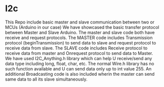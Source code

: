 # I2c
This Repo include basic master and slave communication between two or MCUs (Arduino in our case)
We have showcased the basic transfer protocol between Master and Slave Arduino. The master and slave code both have receive and request protocols. 
The MASTER code includes Transmission protocol (beginTransmission) to send data to slave and request protocol to receive data from slave. The SLAVE code includes Receive protocol to receive data from master and Onrequest protocol to send data to Master. We have used I2C_Anything.h library which can help U receive/send any data type including long, float, char, etc. The normal Wire.h library has no such function available and U can send data only up to int value 255. 
An additional Broadcasting code is also included wherin the master can send same data to all its slave simultaneously.
